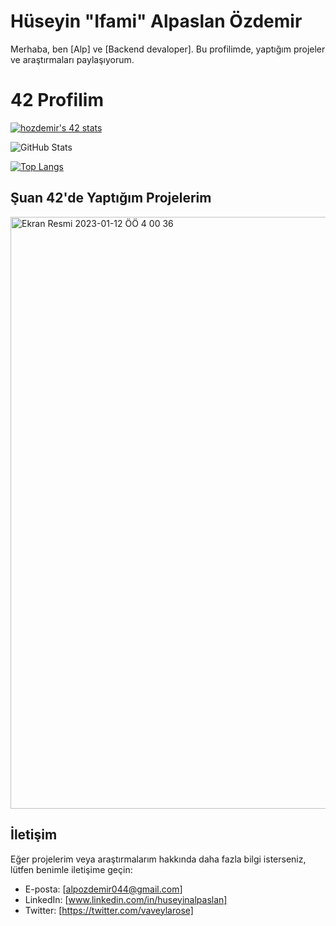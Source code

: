 # Hüseyin "Ifami" Alpaslan Özdemir

Merhaba, ben [Alp] ve [Backend devaloper]. Bu profilimde, yaptığım projeler ve araştırmaları paylaşıyorum.

# 42 Profilim
[![hozdemir's 42 stats](https://badge42.vercel.app/api/v2/cl96wo4gz00360gla3dv8dxpx/stats?cursusId=21&coalitionId=228)](https://github.com/JaeSeoKim/badge42)

![GitHub Stats](https://github-readme-stats.vercel.app/api?username=ifmai&theme=tokyonight)

[![Top Langs](https://github-readme-stats.vercel.app/api/top-langs/?username=ifmai&layout=compact&theme=tokyonight)](https://github.com/ifmai)

## Şuan 42'de Yaptığım Projelerim

<img width="947" alt="Ekran Resmi 2023-01-12 ÖÖ 4 00 36" src="https://user-images.githubusercontent.com/94466351/211950869-52321932-8e57-40f7-affb-a3b7dfa8d7ee.png">

## İletişim

Eğer projelerim veya araştırmalarım hakkında daha fazla bilgi isterseniz, lütfen benimle iletişime geçin:

- E-posta: [alpozdemir044@gmail.com]
- LinkedIn: [www.linkedin.com/in/huseyinalpaslan]
- Twitter: [https://twitter.com/vaveylarose]

